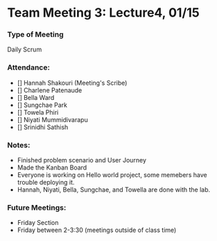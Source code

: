 # Team Meeting 3: Lecture4, 01/15

### Type of Meeting
Daily Scrum

### Attendance: 

- [] Hannah Shakouri (Meeting's Scribe)
- [] Charlene Patenaude
- [] Bella Ward 
- [] Sungchae Park
- [] Towela Phiri
- [] Niyati Mummidivarapu
- [] Srinidhi Sathish


### Notes:
* Finished problem scenario and User Journey
* Made the Kanban Board
* Everyone is working on Hello world project, some memebers have trouble deploying it.
* Hannah, Niyati, Bella, Sungchae, and Towella are done with the lab.


### Future Meetings:
* Friday Section
* Friday between 2-3:30 (meetings outside of class time)
